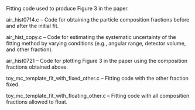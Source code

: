 Fitting code used to produce Figure 3 in the paper.

air_hist0714.c – Code for obtaining the particle composition fractions before and after the initial fit.

air_hist_copy.c – Code for estimating the systematic uncertainty of the fitting method by varying conditions (e.g., angular range, detector volume, and other fraction).

air_hist0721 – Code for plotting Figure 3 in the paper using the composition fractions obtained above.

toy_mc_template_fit_with_fixed_other.c – Fitting code with the other fraction fixed.

toy_mc_template_fit_with_floating_other.c – Fitting code with all composition fractions allowed to float.